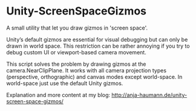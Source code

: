 # Unity-ScreenSpaceGizmos
A small utility that let you draw gizmos in 'screen space'.

Unity’s default gizmos are essential for visual debugging but can only be drawn in world space. This restriction can be rather annoying if you try to debug custom UI or viewport-based camera movement. 

This script solves the problem by drawing gizmos at the camera.NearClipPlane. It works with all camera projection types (perspective, orthographic) and canvas modes except world-space. In world-space just use the default Unity gizmos.

Explanation and more content at my blog: http://anja-haumann.de/unity-screen-space-gizmos/
